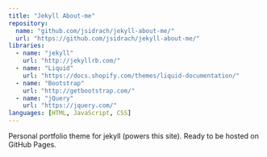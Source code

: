 ```yaml
---
title: "Jekyll About-me"
repository:
  name: "github.com/jsidrach/jekyll-about-me/"
  url: "https://github.com/jsidrach/jekyll-about-me/"
libraries:
  - name: "jekyll"
    url: "http://jekyllrb.com/"
  - name: "Liquid"
    url: "https://docs.shopify.com/themes/liquid-documentation/"
  - name: "Bootstrap"
    url: "http://getbootstrap.com/"
  - name: "jQuery"
    url: "https://jquery.com/"
languages: [HTML, JavaScript, CSS]
---
```

Personal portfolio theme for jekyll (powers this site). Ready to be hosted on GitHub Pages.
